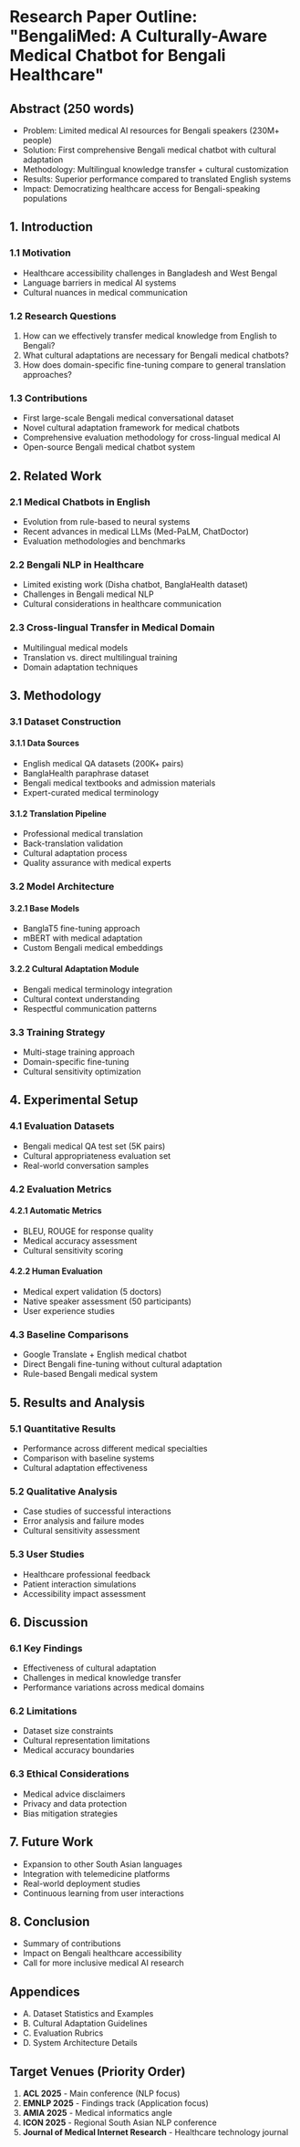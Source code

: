 # Research Paper Outline: "BengaliMed: A Culturally-Aware Medical Chatbot for Bengali Healthcare"

## Abstract (250 words)
- Problem: Limited medical AI resources for Bengali speakers (230M+ people)
- Solution: First comprehensive Bengali medical chatbot with cultural adaptation
- Methodology: Multilingual knowledge transfer + cultural customization
- Results: Superior performance compared to translated English systems
- Impact: Democratizing healthcare access for Bengali-speaking populations

## 1. Introduction
### 1.1 Motivation
- Healthcare accessibility challenges in Bangladesh and West Bengal
- Language barriers in medical AI systems
- Cultural nuances in medical communication

### 1.2 Research Questions
1. How can we effectively transfer medical knowledge from English to Bengali?
2. What cultural adaptations are necessary for Bengali medical chatbots?
3. How does domain-specific fine-tuning compare to general translation approaches?

### 1.3 Contributions
- First large-scale Bengali medical conversational dataset
- Novel cultural adaptation framework for medical chatbots
- Comprehensive evaluation methodology for cross-lingual medical AI
- Open-source Bengali medical chatbot system

## 2. Related Work
### 2.1 Medical Chatbots in English
- Evolution from rule-based to neural systems
- Recent advances in medical LLMs (Med-PaLM, ChatDoctor)
- Evaluation methodologies and benchmarks

### 2.2 Bengali NLP in Healthcare
- Limited existing work (Disha chatbot, BanglaHealth dataset)
- Challenges in Bengali medical NLP
- Cultural considerations in healthcare communication

### 2.3 Cross-lingual Transfer in Medical Domain
- Multilingual medical models
- Translation vs. direct multilingual training
- Domain adaptation techniques

## 3. Methodology
### 3.1 Dataset Construction
#### 3.1.1 Data Sources
- English medical QA datasets (200K+ pairs)
- BanglaHealth paraphrase dataset
- Bengali medical textbooks and admission materials
- Expert-curated medical terminology

#### 3.1.2 Translation Pipeline
- Professional medical translation
- Back-translation validation
- Cultural adaptation process
- Quality assurance with medical experts

### 3.2 Model Architecture
#### 3.2.1 Base Models
- BanglaT5 fine-tuning approach
- mBERT with medical adaptation
- Custom Bengali medical embeddings

#### 3.2.2 Cultural Adaptation Module
- Bengali medical terminology integration
- Cultural context understanding
- Respectful communication patterns

### 3.3 Training Strategy
- Multi-stage training approach
- Domain-specific fine-tuning
- Cultural sensitivity optimization

## 4. Experimental Setup
### 4.1 Evaluation Datasets
- Bengali medical QA test set (5K pairs)
- Cultural appropriateness evaluation set
- Real-world conversation samples

### 4.2 Evaluation Metrics
#### 4.2.1 Automatic Metrics
- BLEU, ROUGE for response quality
- Medical accuracy assessment
- Cultural sensitivity scoring

#### 4.2.2 Human Evaluation
- Medical expert validation (5 doctors)
- Native speaker assessment (50 participants)
- User experience studies

### 4.3 Baseline Comparisons
- Google Translate + English medical chatbot
- Direct Bengali fine-tuning without cultural adaptation
- Rule-based Bengali medical system

## 5. Results and Analysis
### 5.1 Quantitative Results
- Performance across different medical specialties
- Comparison with baseline systems
- Cultural adaptation effectiveness

### 5.2 Qualitative Analysis
- Case studies of successful interactions
- Error analysis and failure modes
- Cultural sensitivity assessment

### 5.3 User Studies
- Healthcare professional feedback
- Patient interaction simulations
- Accessibility impact assessment

## 6. Discussion
### 6.1 Key Findings
- Effectiveness of cultural adaptation
- Challenges in medical knowledge transfer
- Performance variations across medical domains

### 6.2 Limitations
- Dataset size constraints
- Cultural representation limitations
- Medical accuracy boundaries

### 6.3 Ethical Considerations
- Medical advice disclaimers
- Privacy and data protection
- Bias mitigation strategies

## 7. Future Work
- Expansion to other South Asian languages
- Integration with telemedicine platforms
- Real-world deployment studies
- Continuous learning from user interactions

## 8. Conclusion
- Summary of contributions
- Impact on Bengali healthcare accessibility
- Call for more inclusive medical AI research

## Appendices
- A. Dataset Statistics and Examples
- B. Cultural Adaptation Guidelines
- C. Evaluation Rubrics
- D. System Architecture Details

## Target Venues (Priority Order)
1. **ACL 2025** - Main conference (NLP focus)
2. **EMNLP 2025** - Findings track (Application focus)
3. **AMIA 2025** - Medical informatics angle
4. **ICON 2025** - Regional South Asian NLP conference
5. **Journal of Medical Internet Research** - Healthcare technology journal
